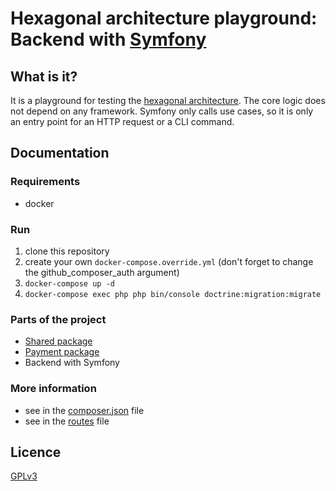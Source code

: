 # Hexagonal architecture playground: Backend with [Symfony](https://symfony.com/)

## What is it?
It is a playground for testing the [hexagonal architecture](https://herbertograca.com/2017/11/16/explicit-architecture-01-ddd-hexagonal-onion-clean-cqrs-how-i-put-it-all-together/).
The core logic does not depend on any framework. Symfony only calls use cases, so it is only an entry point for an HTTP request or a CLI command.

## Documentation

### Requirements
- docker

### Run
1. clone this repository
1. create your own `docker-compose.override.yml` (don't forget to change the github_composer_auth argument)
1. `docker-compose up -d`
1. `docker-compose exec php php bin/console doctrine:migration:migrate`

### Parts of the project
- [Shared package](https://github.com/Konair/hap-shared-package)
- [Payment package](https://github.com/Konair/hap-payment-package)
- Backend with Symfony

### More information
- see in the [composer.json](composer.json) file
- see in the [routes](config/routes) file

## Licence
[GPLv3](LICENSE)

